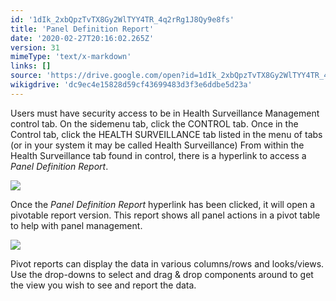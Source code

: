 ```yaml
---
id: '1dIk_2xbQpzTvTX8Gy2WlTYY4TR_4q2rRg1J8Qy9e8fs'
title: 'Panel Definition Report'
date: '2020-02-27T20:16:02.265Z'
version: 31
mimeType: 'text/x-markdown'
links: []
source: 'https://drive.google.com/open?id=1dIk_2xbQpzTvTX8Gy2WlTYY4TR_4q2rRg1J8Qy9e8fs'
wikigdrive: 'dc9ec4e15828d59cf43699483d3f3e6ddbe5d23a'
---
```

Users must have security access to be in Health Surveillance Management control tab. On the sidemenu tab, click the CONTROL tab. Once in the Control tab, click the HEALTH SURVEILLANCE tab listed in the menu of tabs (or in your system it may be called Health Surveillance)
From within the Health Surveillance tab found in control, there is a hyperlink to access a *Panel Definition Report*.

![](../panel-definition-report.assets/e3f89bef2f43ae220d81e6244ed79e53.png)

Once the *Panel Definition Report* hyperlink has been clicked, it will open a pivotable report version. This report shows all panel actions in a pivot table to help with panel management.

![](../panel-definition-report.assets/a4fcc0f569e9ded42dff5f479f56731b.png)

Pivot reports can display the data in various columns/rows and looks/views. Use the drop-downs to select and drag & drop components around to get the view you wish to see and report the data.
